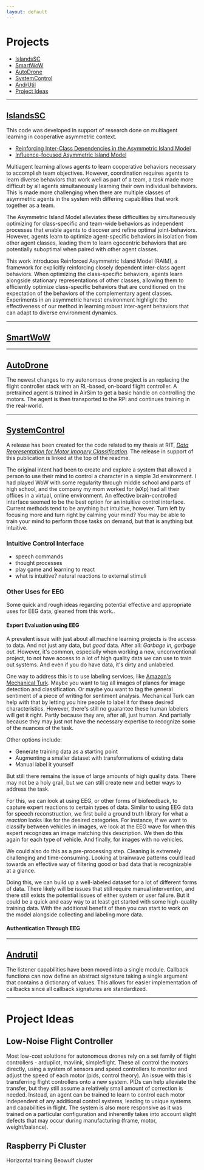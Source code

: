 ```yaml
---
layout: default
---
```


Projects
=====

- [IslandsSC](#islandssc)
- [SmartWoW](#smartwow)
- [AutoDrone](#autodrone)
- [SystemControl](#systemcontrol)
- [AndrUtil](#andrutil)
- [Project Ideas](#project-ideas)

---

## [IslandsSC](https://github.com/AndrewTFesta/IslandsSC)

This code was developed in support of research done on multiagent learning in cooperative asymmetric context.

- [Reinforcing Inter-Class Dependencies in the Asymmetric Island Model](docs/pubs/raim___gecco.pdf)
- [Influence-focused Asymmetric Island Model](docs/pubs/influence_focused_learning___aamas.pdf)

Multiagent learning allows agents to learn cooperative behaviors necessary to accomplish team objectives. However, coordination requires agents to learn diverse behaviors that work well as part of a team, a task made more difficult by all agents simultaneously learning their own individual behaviors. This is made more challenging when there are multiple classes of asymmetric agents in the system with differing capabilities that work together as a team.

The Asymmetric Island Model alleviates these difficulties by simultaneously optimizing for class-specific and team-wide behaviors as independent processes that enable agents to discover and refine optimal joint-behaviors. However, agents learn to optimize agent-specific behaviors in isolation from other agent classes, leading them to learn egocentric behaviors that are potentially suboptimal when paired with other agent classes.

This work introduces Reinforced Asymmetric Island Model (RAIM), a framework for explicitly reinforcing closely dependent inter-class agent behaviors. When optimizing the class-specific behaviors, agents learn alongside stationary representations of other classes, allowing them to efficiently optimize class-specific behaviors that are conditioned on the expectation of the behaviors of the complementary agent classes. Experiments in an asymmetric harvest environment highlight the effectiveness of our method in learning robust inter-agent behaviors that can adapt to diverse environment dynamics.

---

## [SmartWoW](https://github.com/AndrewTFesta/SmartWoW)

[//]: # (Add summary)

---

## [AutoDrone](https://github.com/Adrang/AutoDrone)

[//]: # (Add summary)

The newest changes to my autonomous drone project is an replacing the flight controller stack with an RL-based, on-board flight controller. A pretrained agent is trained in AirSim to get a basic handle on controlling the motors. The agent is then transported to the RPi and continues training in the real-world.

---

## [SystemControl](https://github.com/Adrang/SystemControl)

A release has been created for the code related to my thesis at RIT, *[Data Representation for Motor Imagery Classification](docs/pubs/Data_Representation_for_Motor_Imagery_Classification.pdf)*. The release in support of this publication is linked at the top of the readme.

The original intent had been to create and explore a system that allowed a person to use their mind to control a character in a simple 3d environment. I had played WoW with some regularity through middle school and parts of high school, and the company my mom worked for (eXp) had all their offices in a virtual, online environment. An effective brain-controlled interface seemed to be the best option for an intuitive control interface. Current methods tend to be anything but intuitive, however. Turn left by focusing more and turn right by calming your mind? You may be able to train your mind to perform those tasks on demand, but that is anything but intuitive.

[//]: # (### Time series classification)

[//]: # ()
[//]: # (#### Recurrent Neural Networks)

[//]: # (#### Transformers)

### Intuitive Control Interface

- speech commands
- thought processes
- play game and learning to react
- what is intuitive? natural reactions to external stimuli

### Other Uses for EEG

Some quick and rough ideas regarding potential effective and appropriate uses for EEG data, gleaned from this work..

#### Expert Evaluation using EEG

A prevalent issue with just about all machine learning projects is the access to data. And not just any data, but *good* data. After all: *Garbage in, garbage out.* However, it's common, especially when working a new, unconventional project, to not have access to a lot of high quality data we can use to train out systems. And even if you do have data, it's dirty and unlabeled. 

One way to address this is to use labeling services, like [Amazon's Mechanical Turk](https://www.mturk.com/). Maybe you want to tag all images of planes for image detection and classification. Or maybe you want to tag the general sentiment of a piece of writing for sentiment analysis. Mechanical Turk can help with that by letting you hire people to label it for these desired characteristics. However, there's still no guarantee these human labelers will get it right. Partly because they are, after all, just human. And partially because they may just not have the necessary expertise to recognize some of the nuances of the task.

Other options include:

- Generate training data as a starting point
- Augmenting a smaller dataset with transformations of existing data
- Manual label it yourself

But still there remains the issue of large amounts of high quality data. There may not be a holy grail, but we can still create new and better ways to address the task.

For this, we can look at using EEG, or other forms of biofeedback, to capture expert reactions to certain types of data. Similar to using EEG data for speech reconstruction, we first build a ground truth library for what a *reaction* looks like for the desired categories. For instance, if we want to classify between vehicles in images, we look at the EEG wave for when this expert recognizes an image matching this description. We then do this again for each type of vehicle. And finally, for images with no vehicles.

We could also do this as a pre-processing step. Cleaning is extremely challenging and time-consuming. Looking at brainwave patterns could lead towards an effective way of filtering good or bad data that is recognizable at a glance.  

Doing this, we can build up a well-labeled dataset for a lot of different forms of data. There likely will be issues that still require manual intervention, and there still exists the potential issues of either system or user failure. But it could be a quick and easy way to at least get started with some high-quality training data. With the additional benefit of then you can start to work on the model alongside collecting and labeling more data.

[//]: # (A point that cannot be emphasized enough is there is no substitute for clean data. The age-old adage is once again proven correct: garbage in means garbage out. This holds particularly true in domains where the data is inherently dirty and difficult to work with. While ideally this data would be collected as cleanly as possible, post-processing is possible which is able to isolate the signal from the noise after it has been recorded. The work of this research took several steps to perform this data cleaning, including filtering out specific frequency ranges; However, the issue of identifying artifacts in the data was not addressed.)

[//]: # (Normally, this task would be undertaken by a subject matter expert who would mark bad regions of the data stream for removal. Another approach is to consider that most EEG signals are non-Gaussian in nature, meaning that principal component analysis will likely not be an effective tool to separate the signals. Instead, it is possible to use independent component analysis to separate overlapping events, to remove line noise from the data [32], and to automatically detect artifacts that may be present due to muscle movement [12].)

[//]: # ([12] Irene Dowding, Stefan Haufe, and Michael Tangermann. Automatic classification of artifactual ica-components for artifact removal in eeg signals. Behavioral and brain functions : BBF, 7:30, 08 2011.)
[//]: # ([18] Ary Goldberger, Lus Amaral, Leon Glass, Jeffrey Hausdorff, Plamen Ivanov, Roger Mark, Joseph Mietus, George Moody, Chung-Kang Peng, and H. Stanley. Physiobank, physiotoolkit, and physionet: Components of a new research resource for complex physiologic signals. Circulation, 101:E215–20, 07 2000.)
[//]: # ([24] Iaki Iturrate, Luis Montesano, and Javier Minguez. Robot reinforcement learning using eeg-based reward signals. In IEEE International Conference on Robotics and Automation &#40;ICRA&#41;, pages 4822–4829, 05 2010.)
[//]: # ([32] Scott Makeig, Anthony Bell, Tzyy-Ping Jung, and Terrence Sejnowski. Independent component analysis of electroencephalographic data. 8, 08 1996.)
[//]: # ([33] Dennis J. McFarland and Jonathan R. Wolpaw. Braincomputer interface use is a skill that user and system acquire together. PLOS Biology, 16&#40;7&#41;:1–4, 07 2018)

#### Authentication Through EEG

[//]: # (N. Al-Ghamdi, G. Al-Hudhud, M. Alzamel, and A. Al-Wabil. Trials and tribulations of bci control applications. In 2013 Science and Information Conference, pages 212–217, 2013.)
[//]: # (Haider Hussein Alwasiti, Ishak Aris, and Adznan Bin Jantan. Brain computer interface design and applications: Challenges and future. In World Applied Science Journal, 2010.)

---

## [Andrutil](https://github.com/Adrang/Andrutil)

The listener capabilities have been moved into a single module. Callback functions can now define an abstract signature taking a single argument that contains a dictionary of values. This allows for easier implementation of callbacks since all callback signatures are standardized.

---

# Project Ideas

[//]: # (## Gesture Controlled Humanoid Robot)
[//]: # (### Imitation Exoskeleton)
## Low-Noise Flight Controller

Most low-cost solutions for autonomous drones rely on a set family of flight controllers - ardupilot, mavlink, simpleflight. These all control the motors directly, using a system of sensors and speed controllers to monitor and adjust the speed of each motor (pids, control theory). An issue with this is transferring flight controllers onto a new system. PIDs can help alleviate the transfer, but they still assume a relatively small amount of correction is needed. Instead, an agent can be trained to learn to control each motor independent of any additional control systems, leading to unique systems and capabilities in flight. The system is also more responsive as it was trained on a particular configuration and inherently takes into account slight defects that may occur during manufacturing (frame, motor, weight/balance).

## Raspberry Pi Cluster

Horizontal training
Beowulf cluster
